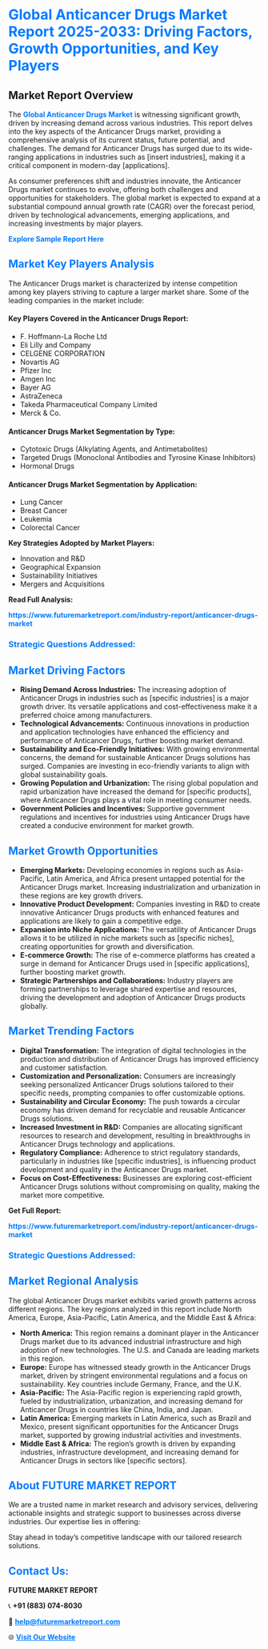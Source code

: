 <h1 style="color: #007BFF;">Global Anticancer Drugs Market Report 2025-2033: Driving Factors, Growth Opportunities, and Key Players</h1>

<section id="overview">
<h2>Market Report Overview</h2>
<p>The <a href="https://www.futuremarketreport.com/industry-report/anticancer-drugs-market" style="color: #007BFF; text-decoration: none;"><strong>Global Anticancer Drugs Market</strong></a> is witnessing significant growth, driven by increasing demand across various industries. This report delves into the key aspects of the Anticancer Drugs market, providing a comprehensive analysis of its current status, future potential, and challenges. The demand for Anticancer Drugs has surged due to its wide-ranging applications in industries such as [insert industries], making it a critical component in modern-day [applications].</p>
<p>As consumer preferences shift and industries innovate, the Anticancer Drugs market continues to evolve, offering both challenges and opportunities for stakeholders. The global market is expected to expand at a substantial compound annual growth rate (CAGR) over the forecast period, driven by technological advancements, emerging applications, and increasing investments by major players.</p>
</section>

<section id="overview">
<p><a href="https://www.futuremarketreport.com/request-sample/reportId=49199" style="color: #007BFF; text-decoration: none;"><strong>Explore Sample Report Here</strong></a></p>
</section>

<section id="key-players">
<h2 style="color: #007BFF;">Market Key Players Analysis</h2>
<p>The Anticancer Drugs market is characterized by intense competition among key players striving to capture a larger market share. Some of the leading companies in the market include:</p>
<h4>Key Players Covered in the Anticancer Drugs Report:</h4>
<ul><li>F. Hoffmann-La Roche Ltd</li><li>Eli Lilly and Company</li><li>CELGENE CORPORATION</li><li>Novartis AG</li><li>Pfizer Inc</li><li>Amgen Inc</li><li>Bayer AG</li><li>AstraZeneca</li><li>Takeda Pharmaceutical Company Limited</li><li>Merck &amp; Co.</li></ul>
<h4>Anticancer Drugs Market Segmentation by Type:</h4>
<ul><li>Cytotoxic Drugs (Alkylating Agents, and Antimetabolites)</li><li>Targeted Drugs (Monoclonal Antibodies and Tyrosine Kinase Inhibitors)</li><li>Hormonal Drugs</li></ul>

<h4>Anticancer Drugs Market Segmentation by Application:</h4>
<ul><li>Lung Cancer</li><li>Breast Cancer</li><li>Leukemia</li><li>Colorectal Cancer</li></ul>
<p><strong>Key Strategies Adopted by Market Players:</strong></p>
<ul>
<li>Innovation and R&D</li>
<li>Geographical Expansion</li>
<li>Sustainability Initiatives</li>
<li>Mergers and Acquisitions</li>
</ul>
</section>

<section>
<p><strong>Read Full Analysis: </strong></p><a href="https://www.futuremarketreport.com/industry-report/anticancer-drugs-market" style="color: #007BFF; text-decoration: none;"><strong>https://www.futuremarketreport.com/industry-report/anticancer-drugs-market</strong></a>
<h3 style="color: #007BFF;">Strategic Questions Addressed:</h3>
</section>

<section id="driving-factors">
<h2 style="color: #007BFF;">Market Driving Factors</h2>
<ul>
<li><strong>Rising Demand Across Industries:</strong> The increasing adoption of Anticancer Drugs in industries such as [specific industries] is a major growth driver. Its versatile applications and cost-effectiveness make it a preferred choice among manufacturers.</li>
<li><strong>Technological Advancements:</strong> Continuous innovations in production and application technologies have enhanced the efficiency and performance of Anticancer Drugs, further boosting market demand.</li>
<li><strong>Sustainability and Eco-Friendly Initiatives:</strong> With growing environmental concerns, the demand for sustainable Anticancer Drugs solutions has surged. Companies are investing in eco-friendly variants to align with global sustainability goals.</li>
<li><strong>Growing Population and Urbanization:</strong> The rising global population and rapid urbanization have increased the demand for [specific products], where Anticancer Drugs plays a vital role in meeting consumer needs.</li>
<li><strong>Government Policies and Incentives:</strong> Supportive government regulations and incentives for industries using Anticancer Drugs have created a conducive environment for market growth.</li>
</ul>
</section>

<section id="growth-opportunities">
<h2 style="color: #007BFF;">Market Growth Opportunities</h2>
<ul>
<li><strong>Emerging Markets:</strong> Developing economies in regions such as Asia-Pacific, Latin America, and Africa present untapped potential for the Anticancer Drugs market. Increasing industrialization and urbanization in these regions are key growth drivers.</li>
<li><strong>Innovative Product Development:</strong> Companies investing in R&D to create innovative Anticancer Drugs products with enhanced features and applications are likely to gain a competitive edge.</li>
<li><strong>Expansion into Niche Applications:</strong> The versatility of Anticancer Drugs allows it to be utilized in niche markets such as [specific niches], creating opportunities for growth and diversification.</li>
<li><strong>E-commerce Growth:</strong> The rise of e-commerce platforms has created a surge in demand for Anticancer Drugs used in [specific applications], further boosting market growth.</li>
<li><strong>Strategic Partnerships and Collaborations:</strong> Industry players are forming partnerships to leverage shared expertise and resources, driving the development and adoption of Anticancer Drugs products globally.</li>
</ul>
</section>

<section id="trending-factors">
<h2 style="color: #007BFF;">Market Trending Factors</h2>
<ul>
<li><strong>Digital Transformation:</strong> The integration of digital technologies in the production and distribution of Anticancer Drugs has improved efficiency and customer satisfaction.</li>
<li><strong>Customization and Personalization:</strong> Consumers are increasingly seeking personalized Anticancer Drugs solutions tailored to their specific needs, prompting companies to offer customizable options.</li>
<li><strong>Sustainability and Circular Economy:</strong> The push towards a circular economy has driven demand for recyclable and reusable Anticancer Drugs solutions.</li>
<li><strong>Increased Investment in R&D:</strong> Companies are allocating significant resources to research and development, resulting in breakthroughs in Anticancer Drugs technology and applications.</li>
<li><strong>Regulatory Compliance:</strong> Adherence to strict regulatory standards, particularly in industries like [specific industries], is influencing product development and quality in the Anticancer Drugs market.</li>
<li><strong>Focus on Cost-Effectiveness:</strong> Businesses are exploring cost-efficient Anticancer Drugs solutions without compromising on quality, making the market more competitive.</li>
</ul>
</section>

<section>
<p><strong>Get Full Report: </strong></p><a href="https://www.futuremarketreport.com/industry-report/anticancer-drugs-market" style="color: #007BFF; text-decoration: none;"><strong>https://www.futuremarketreport.com/industry-report/anticancer-drugs-market</strong></a>
<h3 style="color: #007BFF;">Strategic Questions Addressed:</h3>
</section>


<section id="regional-analysis">
<h2 style="color: #007BFF;">Market Regional Analysis</h2>
<p>The global Anticancer Drugs market exhibits varied growth patterns across different regions. The key regions analyzed in this report include North America, Europe, Asia-Pacific, Latin America, and the Middle East & Africa:</p>
<ul>
<li><strong>North America:</strong> This region remains a dominant player in the Anticancer Drugs market due to its advanced industrial infrastructure and high adoption of new technologies. The U.S. and Canada are leading markets in this region.</li>
<li><strong>Europe:</strong> Europe has witnessed steady growth in the Anticancer Drugs market, driven by stringent environmental regulations and a focus on sustainability. Key countries include Germany, France, and the U.K.</li>
<li><strong>Asia-Pacific:</strong> The Asia-Pacific region is experiencing rapid growth, fueled by industrialization, urbanization, and increasing demand for Anticancer Drugs in countries like China, India, and Japan.</li>
<li><strong>Latin America:</strong> Emerging markets in Latin America, such as Brazil and Mexico, present significant opportunities for the Anticancer Drugs market, supported by growing industrial activities and investments.</li>
<li><strong>Middle East & Africa:</strong> The region’s growth is driven by expanding industries, infrastructure development, and increasing demand for Anticancer Drugs in sectors like [specific sectors].</li>
</ul>
</section>

<footer>
<h2 style="color: #007BFF;">About FUTURE MARKET REPORT</h2>
<p>We are a trusted name in market research and advisory services, delivering actionable insights and strategic support to businesses across diverse industries. Our expertise lies in offering:</p>

<p>Stay ahead in today’s competitive landscape with our tailored research solutions.</p>

<h2 style="color: #007BFF;">Contact Us:</h2>
<p><strong>FUTURE MARKET REPORT</strong></p>
<p>📞 <strong>+91 (883) 074-8030</strong></p>
<p>📧 <strong><a href="mailto:help@futuremarketreport.com" style="color: #007BFF;">help@futuremarketreport.com</a></strong></p>
<p>🌐 <strong><a href="https://www.futuremarketreport.com/" style="color: #007BFF;">Visit Our Website</a></strong></p>
</footer>